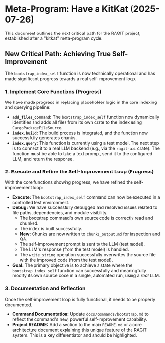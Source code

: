 # Meta-Program: Have a KitKat (2025-07-26)

This document outlines the next critical path for the RAGIT project, established after a "kitkat" meta-program cycle.

## New Critical Path: Achieving True Self-Improvement

The `bootstrap_index_self` function is now technically operational and has made significant progress towards a real self-improvement loop.

### 1. Implement Core Functions (Progress)

We have made progress in replacing placeholder logic in the core indexing and querying pipeline:

- **`add_files_command`:** The `bootstrap_index_self` function now dynamically identifies and adds all files from its own crate to the index using `CargoPackageFileSource`.
- **`index.build`:** The build process is integrated, and the function now successfully generates chunks.
- **`index.query`:** This function is currently using a test model. The next step is to connect it to a real LLM backend (e.g., via the `ragit-api` crate). The function must be able to take a text prompt, send it to the configured LLM, and return the response.

### 2. Execute and Refine the Self-Improvement Loop (Progress)

With the core functions showing progress, we have refined the self-improvement loop:

- **Execute:** The `bootstrap_index_self` command can now be executed in a controlled test environment.
- **Debug:** We have successfully debugged and resolved issues related to file paths, dependencies, and module visibility.
    - The bootstrap command's own source code is correctly read and chunked.
    - The index is built successfully.
    - **New:** Chunks are now written to `chunks_output.md` for inspection and QA.
    - The self-improvement prompt is sent to the LLM (test model).
    - The LLM's response (from the test model) is handled.
    - The `write_string` operation successfully overwrites the source file with the improved code (from the test model).
- **Goal:** The primary objective is to achieve a state where the `bootstrap_index_self` function can successfully and meaningfully modify its own source code in a single, automated run, using a *real* LLM.

### 3. Documentation and Reflection

Once the self-improvement loop is fully functional, it needs to be properly documented.

- **Command Documentation:** Update `docs/commands/bootstrap.md` to reflect the command's new, powerful self-improvement capability.
- **Project README:** Add a section to the main `README.md` or a core architecture document explaining this unique feature of the RAGIT system. This is a key differentiator and should be highlighted.